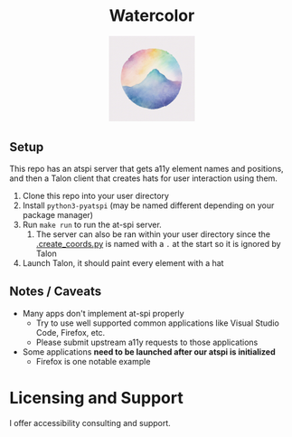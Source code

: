 <h1 align="center">Watercolor</h1>

<p align="center">
  <!-- <img src="assets/wide.png" alt="Watercolor Logo" width="100%"> -->
  <img src="assets/watercolor-logo.png" alt="Watercolor Logo" width="30%">
</p>

## Setup

This repo has an atspi server that gets a11y element names and positions, and then a Talon client that creates hats for user interaction using them.

1. Clone this repo into your user directory
2. Install `python3-pyatspi` (may be named different depending on your package manager)
3. Run `make run` to run the at-spi server.
   1. The server can also be ran within your user directory since the [.create_coords.py](.atspi-server/create_coords.py) is named with a `.` at the start so it is ignored by Talon
4. Launch Talon, it should paint every element with a hat

## Notes / Caveats

- Many apps don't implement at-spi properly
  - Try to use well supported common applications like Visual Studio Code, Firefox, etc.
  - Please submit upstream a11y requests to those applications
- Some applications **need to be launched after our atspi is initialized**
  - Firefox is one notable example

# Licensing and Support

I offer accessibility consulting and support.

